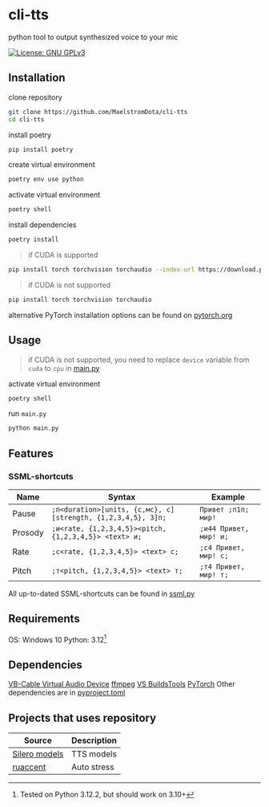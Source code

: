 # cli-tts

python tool to output synthesized voice to your mic

[![License: GNU GPLv3](https://img.shields.io/badge/License-GNU%20GPLv3-yellow.svg)](https://opensource.org/license/gpl-3-0/)


## Installation

clone repository

```sh
git clone https://github.com/MaelstromDota/cli-tts
cd cli-tts
```

install poetry
```sh
pip install poetry
```

create virtual environment

```sh
poetry env use python
```

activate virtual environment

```sh
poetry shell
```

install dependencies

```sh
poetry install
```
> if CUDA is supported
```sh
pip install torch torchvision torchaudio --index-url https://download.pytorch.org/whl/cu118
```
> if CUDA is not supported
```sh
pip install torch torchvision torchaudio
```
alternative PyTorch installation options can be found on [pytorch.org](https://pytorch.org/get-started/locally)

## Usage

> if CUDA is not supported, you need to replace `device` variable from `cuda` to `cpu` in [main.py](/main.py)

activate virtual environment

```sh
poetry shell
```

run `main.py`

```sh
python main.py
```

## Features

### SSML-shortcuts

| Name | Syntax | Example |
| --- | --- | --- |
| Pause | `;п<duration>[units, {с,мс}, с][strength, {1,2,3,4,5}, 3]п;` | `Привет ;п1п; мир!` |
| Prosody | `;и<rate, {1,2,3,4,5}><pitch, {1,2,3,4,5}> <text> и;` | `;и44 Привет, мир! и;` |
| Rate | `;с<rate, {1,2,3,4,5}> <text> с;` | `;с4 Привет, мир! с;` |
| Pitch | `;т<pitch, {1,2,3,4,5}> <text> т;` | `;т4 Привет, мир! т;` |


All up-to-dated SSML-shortcuts can be found in [ssml.py](/util/ssml.py)

## Requirements
OS: Windows 10
Python: 3.12[^1]

[^1]: Tested on Python 3.12.2, but should work on 3.10+

## Dependencies
[VB-Cable Virtual Audio Device](https://vb-audio.com/Cable/)
[ffmpeg](https://ffmpeg.org/)
[VS BuildsTools](https://aka.ms/vs/17/release/vs_BuildTools.exe)
[PyTorch](https://pytorch.org/)
Other dependencies are in [pyproject.toml](/pyproject.toml)

## Projects that uses repository
| Source | Description |
| --- | --- |
| [Silero models](https://github.com/snakers4/silero-models) | TTS models |
| [ruaccent](https://github.com/Den4ikAI/ruaccent) | Auto stress |